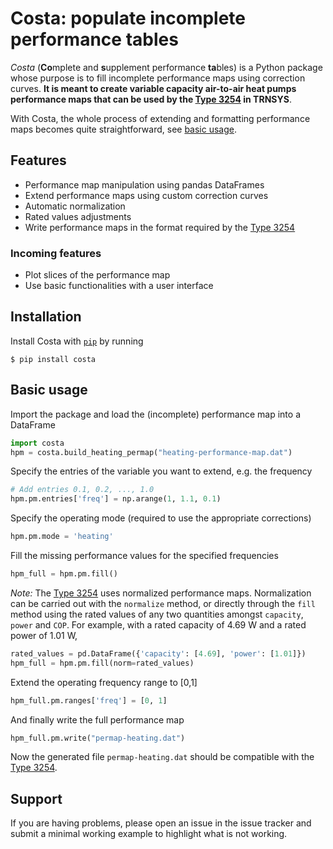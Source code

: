 # Costa: populate incomplete performance tables
*Costa* (**Co**mplete and **s**upplement performance **ta**bles) is a Python package
whose purpose is to fill incomplete performance maps using correction curves.
**It is meant to create variable capacity air-to-air heat pumps
performance maps that can be used by the
[Type 3254](https://vcaahp-model.readthedocs.io/en/latest/type3254/type3254.html)
in TRNSYS**.

With Costa, the whole process of extending and formatting
performance maps becomes quite straightforward,
see [basic usage](#basic-usage).

## Features
- Performance map manipulation using pandas DataFrames
- Extend performance maps using custom correction curves
- Automatic normalization
- Rated values adjustments
- Write performance maps in the format required by the
  [Type 3254](https://github.com/polymtl-bee/vcaahp-model)

### Incoming features
- Plot slices of the performance map
- Use basic functionalities with a user interface

## Installation
Install Costa with [`pip`](https://pip.pypa.io/en/stable/) by running

    $ pip install costa

## Basic usage
Import the package and load the (incomplete) performance map into a DataFrame
```python
import costa
hpm = costa.build_heating_permap("heating-performance-map.dat")
```

Specify the entries of the variable you want to extend,
e.g. the frequency
```python
# Add entries 0.1, 0.2, ..., 1.0
hpm.pm.entries['freq'] = np.arange(1, 1.1, 0.1)
```

Specify the operating mode
(required to use the appropriate corrections)
```python
hpm.pm.mode = 'heating'
```

Fill the missing performance values for the specified frequencies
```python
hpm_full = hpm.pm.fill()
```

*Note:*
The [Type 3254](https://vcaahp-model.readthedocs.io/en/latest/type3254/type3254.html)
uses normalized performance maps.
Normalization can be carried out with the `normalize` method,
or directly through the `fill` method using the rated values
of any two quantities amongst `capacity`, `power` and `COP`.
For example, with a rated capacity of 4.69&nbsp;W and a rated power
of 1.01&nbsp;W,
```python
rated_values = pd.DataFrame({'capacity': [4.69], 'power': [1.01]})
hpm_full = hpm.pm.fill(norm=rated_values)
```

Extend the operating frequency range to [0,1]
```python
hpm_full.pm.ranges['freq'] = [0, 1]
```

And finally write the full performance map
```python
hpm_full.pm.write("permap-heating.dat")
```
Now the generated file `permap-heating.dat` should be compatible
with the [Type 3254](https://vcaahp-model.readthedocs.io/en/latest/type3254/type3254.html).

## Support
If you are having problems, please open an issue in the issue tracker
and submit a minimal working example to highlight what is not working.
